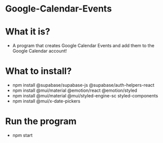 # Google-Calendar-Events
# What it is?
- A program that creates Google Calendar Events and add them to the Google Calendar account!


 # What to install?
- npm install @supabase/supabase-js @supabase/auth-helpers-react
- npm install @mui/material @emotion/react @emotion/styled
- npm install @mui/material @mui/styled-engine-sc styled-components
- npm install @mui/x-date-pickers

# Run the program
- npm start
